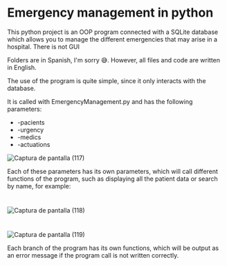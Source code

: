 # Emergency management in python
This python project is an OOP program connected with a SQLite database which allows you to manage the different emergencies that may arise in a hospital. There is not GUI

Folders are in Spanish, I'm sorry 😅. However, all files and code are written in English.

The use of the program is quite simple, since it only interacts with the database. 

It is called with EmergencyManagement.py and has the following parameters:

<ul>
  <li>-pacients</li>
  <li>-urgency</li>
  <li>-medics</li>
  <li>-actuations</li>
</ul>

![Captura de pantalla (117)](https://user-images.githubusercontent.com/98234152/197242521-a1406dab-16af-45d2-90af-6183eebd5c41.png)

Each of these parameters has its own parameters, which will call different functions of the program, 
such as displaying all the patient data or search by name, for example:
#
![Captura de pantalla (118)](https://user-images.githubusercontent.com/98234152/197242943-620abb5a-ffab-405d-8af5-dadc1d544b24.png)
#
![Captura de pantalla (119)](https://user-images.githubusercontent.com/98234152/197242951-3f912df1-f3d7-4f88-b9ef-f0e7d7dc4be8.png)

Each branch of the program has its own functions, which will be output as an error message if the program call is not written correctly.
